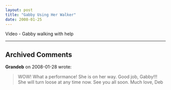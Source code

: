 ```yaml
---
layout: post
title: "Gabby Using Her Walker"
date: 2008-01-25
---
```


<div id="walking">Video - Gabby walking with help</div>
<script type="text/javascript"> var so = new SWFObject("http://i170.photobucket.com/player.swf?file=http://vid170.photobucket.com/albums/u252/mjpalad/GabbyWalking.flv", "walking", "430", "389", "8", "#EDEBDA"); so.write("walking"); </script>


---

## Archived Comments

**Grandeb** on 2008-01-28 wrote:

> WOW!  What a performance!  She is on her way.  Good job, Gabby!!!  She will turn loose at any time now.  See you all soon.  Much love, Deb
